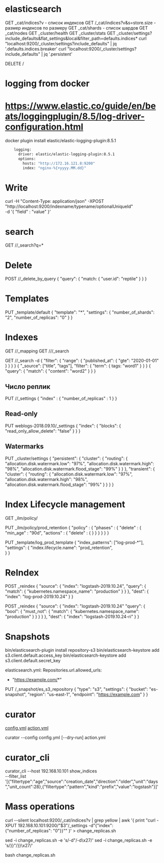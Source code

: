 # elasticsearch

GET _cat/indices?v - список индексов
GET /_cat/indices?v&s=store.size - размер индексов по размеру
GET _cat/shards - список шардов
GET _cat/nodes
GET _cluster/health
GET _cluster/stats
GET _cluster/settings?include_defaults&flat_settings&local&filter_path=defaults.indices*
curl "localhost:9200/_cluster/settings?include_defaults" | jq '.defaults.indices.breaker'
curl "localhost:9200/_cluster/settings?include_defaults" | jq '.persistent'

DELETE /<index>

# logging from docker
# https://www.elastic.co/guide/en/beats/loggingplugin/8.5/log-driver-configuration.html
docker plugin install elastic/elastic-logging-plugin:8.5.1
```bash
    logging:
      driver: elastic/elastic-logging-plugin:8.5.1
      options:
        hosts: "http://172.16.121.8:9200"
        index: "nginx-%{+yyyy.MM.dd}"
```

# Write
curl -H "Content-Type: application/json" -XPOST "http://localhost:9200/indexname/typename/optionalUniqueId" \
  -d '{ "field" : "value" }'

# search
GET /<index>/_search?q=*

# Delete
POST /<index>/_delete_by_query {
  "query": {
    "match: {
      "user.id": "reptile"
    }
  }
}

# Templates
PUT _template/default
{
  "template": "*",
  "settings": {
    "number_of_shards": "2",
    "number_of_replicas": "0"
  }
}

# Indexes
GET /<index>/_mapping
GET /<index>/<type>/_search

GET /<index>/<type>_search -d 
{
  "filter": {
    "range": {
      "published_at": { "gte": "2020-01-01" }
    }
  }
}
{
  "_source": ["title", "tags"],
  "filter": {
    "term": { tags: "word1" }
  }
}
{
  "query": {
    "match": { "content": "word2" }
  }
}

## Число реплик
PUT /<index>/_settings
{
    "index" : {
        "number_of_replicas" : 1
    }
}

## Read-only
PUT weblogs-2018.09.10/_settings
{
  "index": {
    "blocks": {
      "read_only_allow_delete": "false"
    }
  }
}

## Watermarks
PUT _cluster/settings
{
  "persistent": {
    "cluster": {
      "routing": {
        "allocation.disk.watermark.low": "97%",
        "allocation.disk.watermark.high": "98%",
        "allocation.disk.watermark.flood_stage": "99%"
      }
    }
  },
  "transient": {
    "cluster": {
      "routing": {
        "allocation.disk.watermark.low": "97%",
        "allocation.disk.watermark.high": "98%",
        "allocation.disk.watermark.flood_stage": "99%"
      }
    }
  }
}

# Index Lifecycle management
GET _ilm/policy/<index>

PUT _ilm/policy/prod_retention
{
  "policy" : {
    "phases" : {
      "delete" : {
        "min_age" : "90d",
        "actions" : {
          "delete" : { }
        }
      }
    }
  }
}

PUT _template/log_prod_template
{
  "index_patterns": ["log-prod-*"],                 
  "settings": {
    "index.lifecycle.name": "prod_retention",        
  }
}

# ReIndex
POST _reindex
{
  "source": {
    "index": "logstash-2019.10.24",
    "query": {
      "match": {
        "kubernetes.namespace_name": "production"
      }
    }
  },
  "dest": {
    "index": "log-prod-2019.10.24"
  }
}

POST _reindex
{
  "source": {
    "index": "logstash-2019.10.24"
    "query": {
      "bool": { 
        "must_not": {
          "match": {
            "kubernetes.namespace_name": "production"
           }
        }
      }
    }
  },
  "dest": {
    "index": "logstash-2019.10.24-ri"
  }
}

# Snapshots
bin/elasticsearch-plugin install repository-s3
bin/elasticsearch-keystore add s3.client.default.access_key
bin/elasticsearch-keystore add s3.client.default.secret_key

elasticsearch.yml:
Repositories.url.allowed_urls:
- "https://example.com/*"

PUT /_snapshot/es_s3_repository
{
  "type": "s3",
  "settings": {
    "bucket": "es-snapshot",
    "region": "us-east-1",
    "endpoint": "https://example.com"
  }
}

# curator
[config.yml](https://www.elastic.co/guide/en/elasticsearch/client/curator/current/configfile.html)
[action.yml](https://www.elastic.co/guide/en/elasticsearch/client/curator/current/examples.html)

curator --config config.yml [--dry-run] action.yml

# curator_cli
curator_cli --host 192.168.10.101 show_indices \
  --filter_list '[{"filtertype":"age","source":"creation_date","direction":"older","unit":"days","unit_count":28},{"filtertype":"pattern","kind":"prefix","value":"logstash"}]'

# Mass operations
curl --silent localhost:9200/_cat/indices?v | grep yellow | awk '{ print "curl -XPUT 192.168.10.101:9200/"$3"/_settings -d\"{\"index\":{\"number_of_replicas\": \"0\"}}\"" }' > change_replicas.sh

sed -i change_replicas.sh -e 's/-d"/-d\x27/'
sed -i change_replicas.sh -e 's/}}"/}}\x27/'

bash change_replicas.sh
